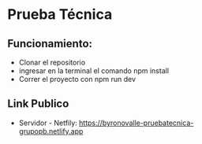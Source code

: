 # Prueba Técnica 

## Funcionamiento:

* Clonar el repositorio
* ingresar en la terminal el comando npm install
* Correr el proyecto con npm run dev

## Link Publico
* Servidor - Netfily: https://byronovalle-pruebatecnica-grupopb.netlify.app